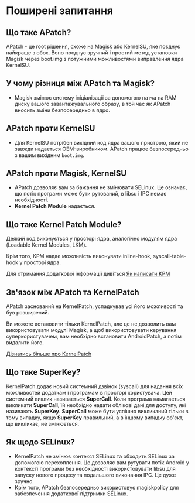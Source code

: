 # Поширені запитання


## Що таке APatch?
APatch - це root рішення, схоже на Magisk або KernelSU, яке поєднує найкраще з обох.
Воно поєднує зручний і простий метод установки Magisk через boot.img з потужними можливостями виправлення ядра KernelSU.

## У чому різниця між APatch та Magisk?
- Magisk змінює систему ініціалізації за допомогою патча на RAM диску вашого завантажувального образу, в той час як APatch вносить зміни безпосередньо в ядро.


## APatch проти KernelSU
- Для KernelSU потрібен вихідний код ядра вашого пристрою, який не завжди надається OEM-виробником. APatch працює безпосередньо з вашим вихідним `boot.img`.


## APatch проти Magisk, KernelSU
- APatch дозволяє вам за бажання не змінювати SELinux. Це означає, що потік програми може бути рутований, в libsu і IPC немає необхідності.
- **Kernel Patch Module** надається.


## Що таке Kernel Patch Module?
Деякий код виконується у просторі ядра, аналогічно модулям ядра (Loadable Kernel Modules, LKM).

Крім того, KPM надає можливість виконувати inline-hook, syscall-table-hook у просторі ядра.

Для отримання додаткової інформації дивіться [Як написати KPM](https://github.com/bmax121/KernelPatch/blob/main/doc/module.md)


## Зв'язок між APatch та KernelPatch

APatch заснований на KernelPatch, успадкував усі його можливості та був розширений.

Ви можете встановити тільки KernelPatch, але це не дозволить вам використовувати модулі Magisk, а щоб використовувати керування суперкористувачем, вам необхідно встановити AndroidPatch, а потім видалити його.

[Дізнатись більше про KernelPatch](https://github.com/bmax121/KernelPatch)


## Що таке SuperKey?
KernelPatch додає новий системний дзвінок (syscall) для надання всіх можливостей додаткам і програмам в просторі користувача. Цей системний виклик називається **SuperCall**.
Коли програма намагається викликати **SuperCall**, їй необхідно надати облікові дані для доступу, які називають **SuperKey**.
**SuperCall** може бути успішно викликаний тільки в тому випадку, якщо **SuperKey** правильний, а в іншому випадку об'єкт, що викликає, не змінюється.


## Як щодо SELinux?
- KernelPatch не змінює контекст SELinux та обходить SELinux за допомогою перехоплення.
  Це дозволяє вам рутувати потік Android у контексті програми без необхідності використовувати libsu для запуску нового процесу та подальшого виконання IPC.
  Це дуже зручно.
- Крім того, APatch безпосередньо використовує magiskpolicy для забезпечення додаткової підтримки SELinux.
